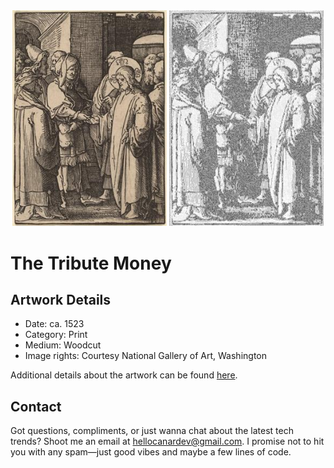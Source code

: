 <html>

<div align="center">
    <img width="49%" src="artwork.jpg" alt="artwork"/>
    <img width="49%" src="ascii_artwork.jpg" alt="artwork ASCII"/>
</div>

# The Tribute Money

## Artwork Details

- Date: ca. 1523
- Category: Print
- Medium: Woodcut
- Image rights: Courtesy National Gallery of Art, Washington

Additional details about the artwork can be found [here](https://www.artsy.net/artwork/lucas-van-leyden-the-tribute-money).

## Contact

Got questions, compliments, or just wanna chat about the latest tech trends? Shoot me an email
at [hellocanardev@gmail.com](mailto:hellocanardev@gmail.com). I promise not to hit you with any spam—just good vibes and
maybe a few lines of code.

</html>
